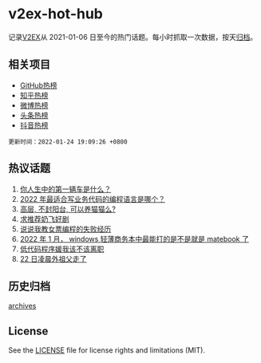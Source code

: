 # v2ex-hot-hub

 记录[V2EX](https://www.v2ex.com/)从 2021-01-06 日至今的热门话题。每小时抓取一次数据，按天[归档](archives)。
 
 ## 相关项目

- [GitHub热榜](https://github.com/lonnyzhang423/github-hot-hub)
- [知乎热榜](https://github.com/lonnyzhang423/zhihu-hot-hub)
- [微博热榜](https://github.com/lonnyzhang423/weibo-hot-hub)
- [头条热榜](https://github.com/lonnyzhang423/toutiao-hot-hub)
- [抖音热榜](https://github.com/lonnyzhang423/douyin-hot-hub)


 `更新时间：2022-01-24 19:09:26 +0800`

## 热议话题

1. [你人生中的第一辆车是什么？](https://www.v2ex.com/t/830133)
1. [2022 年最适合写业务代码的编程语言是哪个？](https://www.v2ex.com/t/830159)
1. [高层, 不封阳台, 可以养猫猫么?](https://www.v2ex.com/t/830181)
1. [求推荐奶飞好剧](https://www.v2ex.com/t/830193)
1. [说说我教女票编程的失败经历](https://www.v2ex.com/t/830163)
1. [2022 年 1 月， windows 轻薄商务本中最能打的是不是就是 matebook 了](https://www.v2ex.com/t/830186)
1. [低代码程序媛我该不该离职](https://www.v2ex.com/t/830271)
1. [22 日凌晨外祖父走了](https://www.v2ex.com/t/830139)

## 历史归档

[archives](archives)

## License

See the [LICENSE](LICENSE) file for license rights and limitations (MIT).
